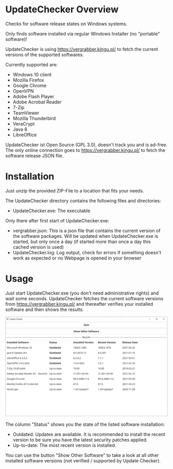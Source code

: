# UpdateChecker Overview
Checks for software release states on Windows systems.

Only finds software installed via regular Windows Installer (no "portable" software)!

UpdateChecker is using https://vergrabber.kingu.pl/ to fetch the current versions of the supported softwares.

Currently supported are:
* Windows 10 client
* Mozilla Firefox
* Google Chrome
* OpenVPN
* Adobe Flash Player
* Adobe Acrobat Reader
* 7-Zip
* TeamViewer
* Mozilla Thunderbird
* VeraCrypt
* Java 8
* LibreOffice


UpdateChecker ist Open Source (GPL 3.0), doesn't track you and is ad-free. The only online connection goes to https://vergrabber.kingu.pl/ to fetch the software release JSON file.

# Installation
Just unzip the provided ZIP-File to a location that fits your needs.

The UpdateChecker directory contains the following files and directories:
* UpdateChecker.exe: The executable

Only there after first start of UpdateChecker.exe:
* vergrabber.json: This is a json file that contains the current version of the software packages. Will be updated when UpdateChecker.exe is started, but only once a day (if started more than once a day this cached version is used)
* UpdateChecker.log: Log output, check for errors if something doesn't work as expected or no Webpage is opened in your browser

# Usage
Just start UpdateChecker.exe (you don't need administrative rights) and wait some seconds. UpdateChecker fetches the current software versions from https://vergrabber.kingu.pl/ and thereafter verifies your installed software and then shows the results.

![ResultsScreenshot](./graphics/result1.jpg)

The column "Status" shows you the state of the listed software installation:
* Outdated: Updates are available. It is recommended to install the recent version to be sure you have the latest security patches applied.
* Up-to-date: The most recent version is installed.

You can use the button "Show Other Software" to take a look at all other installed software versions (not verified / supported by Update Checker).
